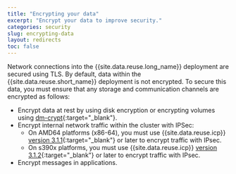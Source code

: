 ```yaml
---
title: "Encrypting your data"
excerpt: "Encrypt your data to improve security."
categories: security
slug: encrypting-data
layout: redirects
toc: false
---
```


Network connections into the {{site.data.reuse.long_name}} deployment are secured using TLS. By default, data within the {{site.data.reuse.short_name}} deployment is not encrypted. To secure this data, you must ensure that any storage and communication channels are encrypted as follows:

* Encrypt data at rest by using disk encryption or encrypting volumes using [dm-crypt](https://www.ibm.com/support/knowledgecenter/SSBS6K_3.1.2/installing/etcd.html){:target="_blank"}.
* Encrypt internal network traffic within the cluster with IPSec:
  * On AMD64 platforms (x86-64), you must use {{site.data.reuse.icp}} [version 3.1.1](https://www.ibm.com/support/knowledgecenter/SSBS6K_3.1.1/installing/ipsec_mesh.html){:target="_blank"} or later to encrypt traffic with IPsec.
  * On s390x platforms, you must use {{site.data.reuse.icp}} [version 3.1.2](https://www.ibm.com/support/knowledgecenter/SSBS6K_3.1.2/installing/ipsec_mesh.html){:target="_blank"} or later to encrypt traffic with IPsec.
* Encrypt messages in applications.
